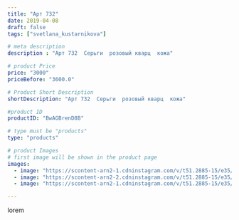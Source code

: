 ```yaml
---
title: "Арт 732"
date: 2019-04-08
draft: false
tags: ["svetlana_kustarnikova"]

# meta description
description : "Арт 732  Серьги  розовый кварц  кожа"

# product Price
price: "3000"
priceBefore: "3600.0"

# Product Short Description
shortDescription: "Арт 732  Серьги  розовый кварц  кожа"

#product ID
productID: "BwAGBrenD8B"

# type must be "products"
type: "products"

# product Images
# first image will be shown in the product page
images:
  - image: "https://scontent-arn2-1.cdninstagram.com/v/t51.2885-15/e35/56806706_281926416062618_6399166652422113048_n.jpg?se=7&tp=1&_nc_ht=scontent-arn2-1.cdninstagram.com&_nc_cat=102&_nc_ohc=oHz-jna9ZjUAX9gGkh4&ccb=7-4&oh=23b7d8a54eb24813e3718a415b74ec4b&oe=608479AA&ig_cache_key=MjAxNzYzOTEzMzkwOTY2NTI5OQ%3D%3D.2-ccb7-4"
  - image: "https://scontent-arn2-2.cdninstagram.com/v/t51.2885-15/e35/54513478_267139974189452_1479696508947946748_n.jpg?se=7&tp=1&_nc_ht=scontent-arn2-2.cdninstagram.com&_nc_cat=108&_nc_ohc=mNgg6rHQbKsAX9TwvjQ&ccb=7-4&oh=31d06d0a03b0e4513b621144993b32ed&oe=608222A2&ig_cache_key=MjAxNzYzOTEzMzg5MjkxOTUxNw%3D%3D.2-ccb7-4"
  - image: "https://scontent-arn2-1.cdninstagram.com/v/t51.2885-15/e35/57333622_572497976578761_6673831600464056192_n.jpg?se=8&tp=1&_nc_ht=scontent-arn2-1.cdninstagram.com&_nc_cat=109&_nc_ohc=CKxNJHV_2hwAX9UqHm3&ccb=7-4&oh=837e105138b972dc10b8bdbf1a71c561&oe=60849B4C&ig_cache_key=MjAxNzYzOTEzMzkxODExMTA3Mw%3D%3D.2-ccb7-4"

---
```

lorem
